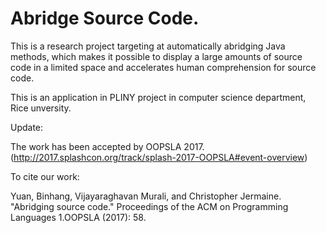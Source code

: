 # Abridge Source Code. 

This is a research project targeting at automatically abridging Java methods, which makes it possible to display a large amounts of source code in a limited space and accelerates human comprehension for source code.

This is an application in PLINY project in computer science department, Rice unversity.

Update:

The work has been accepted by OOPSLA 2017.(http://2017.splashcon.org/track/splash-2017-OOPSLA#event-overview)

To cite our work:

Yuan, Binhang, Vijayaraghavan Murali, and Christopher Jermaine. "Abridging source code." Proceedings of the ACM on Programming Languages 1.OOPSLA (2017): 58.
